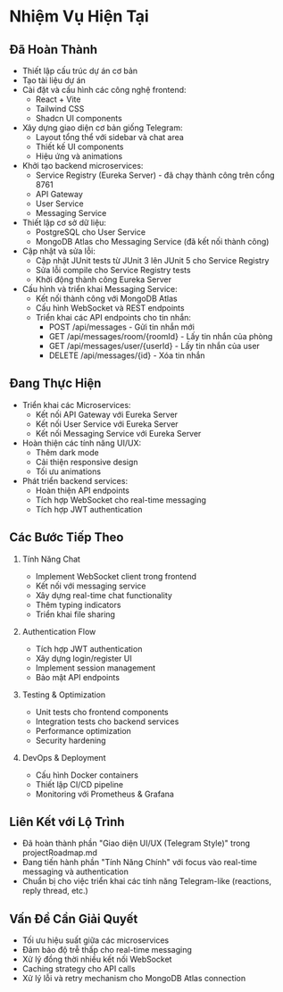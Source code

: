 # Nhiệm Vụ Hiện Tại

## Đã Hoàn Thành
- Thiết lập cấu trúc dự án cơ bản
- Tạo tài liệu dự án
- Cài đặt và cấu hình các công nghệ frontend:
  - React + Vite
  - Tailwind CSS
  - Shadcn UI components
- Xây dựng giao diện cơ bản giống Telegram:
  - Layout tổng thể với sidebar và chat area
  - Thiết kế UI components
  - Hiệu ứng và animations
- Khởi tạo backend microservices:
  - Service Registry (Eureka Server) - đã chạy thành công trên cổng 8761
  - API Gateway
  - User Service
  - Messaging Service
- Thiết lập cơ sở dữ liệu:
  - PostgreSQL cho User Service
  - MongoDB Atlas cho Messaging Service (đã kết nối thành công)
- Cập nhật và sửa lỗi:
  - Cập nhật JUnit tests từ JUnit 3 lên JUnit 5 cho Service Registry
  - Sửa lỗi compile cho Service Registry tests
  - Khởi động thành công Eureka Server
- Cấu hình và triển khai Messaging Service:
  - Kết nối thành công với MongoDB Atlas
  - Cấu hình WebSocket và REST endpoints
  - Triển khai các API endpoints cho tin nhắn:
    * POST /api/messages - Gửi tin nhắn mới
    * GET /api/messages/room/{roomId} - Lấy tin nhắn của phòng
    * GET /api/messages/user/{userId} - Lấy tin nhắn của user
    * DELETE /api/messages/{id} - Xóa tin nhắn

## Đang Thực Hiện
- Triển khai các Microservices:
  - Kết nối API Gateway với Eureka Server
  - Kết nối User Service với Eureka Server
  - Kết nối Messaging Service với Eureka Server
- Hoàn thiện các tính năng UI/UX:
  - Thêm dark mode
  - Cải thiện responsive design
  - Tối ưu animations
- Phát triển backend services:
  - Hoàn thiện API endpoints
  - Tích hợp WebSocket cho real-time messaging
  - Tích hợp JWT authentication

## Các Bước Tiếp Theo
1. Tính Năng Chat
   - Implement WebSocket client trong frontend
   - Kết nối với messaging service
   - Xây dựng real-time chat functionality
   - Thêm typing indicators
   - Triển khai file sharing

2. Authentication Flow
   - Tích hợp JWT authentication
   - Xây dựng login/register UI
   - Implement session management
   - Bảo mật API endpoints

3. Testing & Optimization
   - Unit tests cho frontend components
   - Integration tests cho backend services
   - Performance optimization
   - Security hardening

4. DevOps & Deployment
   - Cấu hình Docker containers
   - Thiết lập CI/CD pipeline
   - Monitoring với Prometheus & Grafana

## Liên Kết với Lộ Trình
- Đã hoàn thành phần "Giao diện UI/UX (Telegram Style)" trong projectRoadmap.md
- Đang tiến hành phần "Tính Năng Chính" với focus vào real-time messaging và authentication
- Chuẩn bị cho việc triển khai các tính năng Telegram-like (reactions, reply thread, etc.)

## Vấn Đề Cần Giải Quyết
- Tối ưu hiệu suất giữa các microservices
- Đảm bảo độ trễ thấp cho real-time messaging
- Xử lý đồng thời nhiều kết nối WebSocket
- Caching strategy cho API calls
- Xử lý lỗi và retry mechanism cho MongoDB Atlas connection
